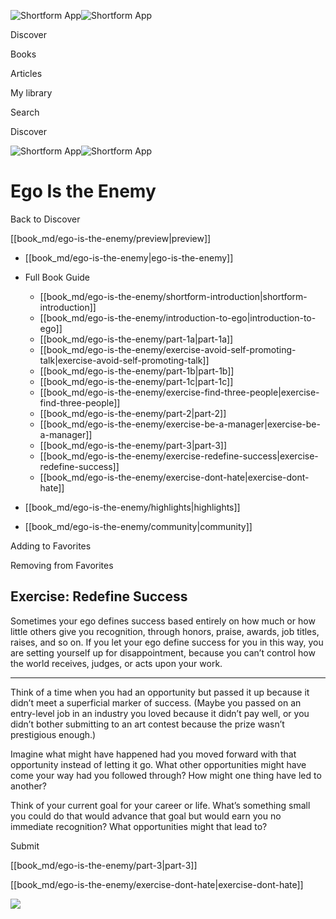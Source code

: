 ![Shortform App](/img/logo.36a2399e.svg)![Shortform App](/img/logo-dark.70c1b072.svg)

Discover

Books

Articles

My library

Search

Discover

![Shortform App](/img/logo.36a2399e.svg)![Shortform App](/img/logo-dark.70c1b072.svg)

# Ego Is the Enemy

Back to Discover

[[book_md/ego-is-the-enemy/preview|preview]]

  * [[book_md/ego-is-the-enemy|ego-is-the-enemy]]
  * Full Book Guide

    * [[book_md/ego-is-the-enemy/shortform-introduction|shortform-introduction]]
    * [[book_md/ego-is-the-enemy/introduction-to-ego|introduction-to-ego]]
    * [[book_md/ego-is-the-enemy/part-1a|part-1a]]
    * [[book_md/ego-is-the-enemy/exercise-avoid-self-promoting-talk|exercise-avoid-self-promoting-talk]]
    * [[book_md/ego-is-the-enemy/part-1b|part-1b]]
    * [[book_md/ego-is-the-enemy/part-1c|part-1c]]
    * [[book_md/ego-is-the-enemy/exercise-find-three-people|exercise-find-three-people]]
    * [[book_md/ego-is-the-enemy/part-2|part-2]]
    * [[book_md/ego-is-the-enemy/exercise-be-a-manager|exercise-be-a-manager]]
    * [[book_md/ego-is-the-enemy/part-3|part-3]]
    * [[book_md/ego-is-the-enemy/exercise-redefine-success|exercise-redefine-success]]
    * [[book_md/ego-is-the-enemy/exercise-dont-hate|exercise-dont-hate]]
  * [[book_md/ego-is-the-enemy/highlights|highlights]]
  * [[book_md/ego-is-the-enemy/community|community]]



Adding to Favorites 

Removing from Favorites 

## Exercise: Redefine Success

Sometimes your ego defines success based entirely on how much or how little others give you recognition, through honors, praise, awards, job titles, raises, and so on. If you let your ego define success for you in this way, you are setting yourself up for disappointment, because you can’t control how the world receives, judges, or acts upon your work.

* * *

Think of a time when you had an opportunity but passed it up because it didn’t meet a superficial marker of success. (Maybe you passed on an entry-level job in an industry you loved because it didn’t pay well, or you didn’t bother submitting to an art contest because the prize wasn’t prestigious enough.)

Imagine what might have happened had you moved forward with that opportunity instead of letting it go. What other opportunities might have come your way had you followed through? How might one thing have led to another?

Think of your current goal for your career or life. What’s something small you could do that would advance that goal but would earn you no immediate recognition? What opportunities might that lead to?

Submit 

[[book_md/ego-is-the-enemy/part-3|part-3]]

[[book_md/ego-is-the-enemy/exercise-dont-hate|exercise-dont-hate]]

![](https://bat.bing.com/action/0?ti=56018282&Ver=2&mid=af6cb112-bf3c-425e-aa0c-eaeca15c53f3&sid=49fff5b0636c11eeb9c611038afc8668&vid=4a005010636c11ee80c703d4c4a7acd5&vids=0&msclkid=N&pi=0&lg=en-US&sw=800&sh=600&sc=24&nwd=1&tl=Shortform%20%7C%20Book&p=https%3A%2F%2Fwww.shortform.com%2Fapp%2Fbook%2Fego-is-the-enemy%2Fexercise-redefine-success&r=&lt=452&evt=pageLoad&sv=1&rn=951636)
